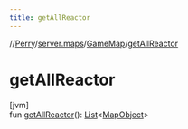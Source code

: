 ```yaml
---
title: getAllReactor
---
```

//[Perry](../../../index.html)/[server.maps](../index.html)/[GameMap](index.html)/[getAllReactor](get-all-reactor.html)



# getAllReactor



[jvm]\
fun [getAllReactor](get-all-reactor.html)(): [List](https://kotlinlang.org/api/latest/jvm/stdlib/kotlin.collections/-list/index.html)&lt;[MapObject](../-map-object/index.html)&gt;




